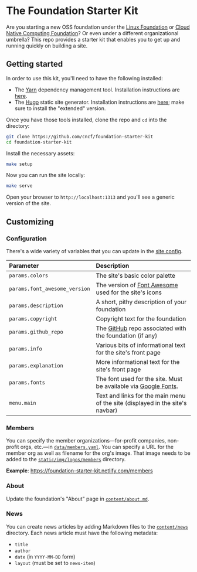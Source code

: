 # The Foundation Starter Kit

Are you starting a new OSS foundation under the [Linux Foundation](https://linuxfoundation.org) or [Cloud Native Computing Foundation](https://cncf.io)? Or even under a different organizational umbrella? This repo provides a starter kit that enables you to get up and running quickly on building a site.

## Getting started

In order to use this kit, you'll need to have the following installed:

* The [Yarn](https://yarnpkg.com/en/) dependency management tool. Installation instructions are [here](https://yarnpkg.com/en/docs/install#mac-stable).
* The [Hugo](https://gohugo.io) static site generator. Installation instructions are [here](https://gohugo.io/getting-started/installing/); make sure to install the "extended" version.


Once you have those tools installed, clone the repo and `cd` into the directory:

```bash
git clone https://github.com/cncf/foundation-starter-kit
cd foundation-starter-kit
```

Install the necessary assets:

```bash
make setup
```

Now you can run the site locally:

```bash
make serve
```

Open your browser to `http://localhost:1313` and you'll see a generic version of the site.

## Customizing

### Configuration

There's a wide variety of variables that you can update in the [site config](./config.toml).

Parameter | Description
:---------|:-----------
`params.colors` | The site's basic color palette
`params.font_awesome_version` | The version of [Font Awesome](https://fontawesome.com/) used for the site's icons
`params.description` | A short, pithy description of your foundation
`params.copyright` | Copyright text for the foundation
`params.github_repo` | The [GitHub](https://github.com) repo associated with the foundation (if any)
`params.info` | Various bits of informational text for the site's front page
`params.explanation` | More informational text for the site's front page
`params.fonts` | The font used for the site. Must be available via [Google Fonts](https://fonts.google.com).
`menu.main` | Text and links for the main menu of the site (displayed in the site's navbar)

### Members

You can specify the member organizations—for-profit companies, non-profit orgs, etc.—in [`data/members.yaml`](./data/members.yaml). You can specify a URL for the member org as well as filename for the org's image. That image needs to be added to the [`static/img/logos/members`](./static/img/logos/members) directory.

**Example**: https://foundation-starter-kit.netlify.com/members

### About

Update the foundation's "About" page in [`content/about.md`](./content/about.md).

### News

You can create news articles by adding Markdown files to the [`content/news`](./content/news) directory. Each news article must have the following metadata:

* `title`
* `author`
* `date` (in `YYYY-MM-DD` form)
* `layout` (must be set to `news-item`)
